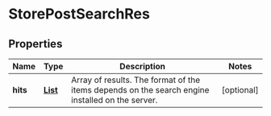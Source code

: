 # StorePostSearchRes

## Properties
Name | Type | Description | Notes
------------ | ------------- | ------------- | -------------
**hits** | [**List**](List.md) | Array of results. The format of the items depends on the search engine installed on the server. |  [optional]
